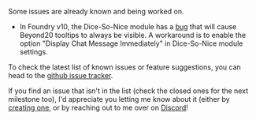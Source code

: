 Some issues are already known and being worked on.

- In Foundry v10, the Dice-So-Nice module has a [bug](https://gitlab.com/riccisi/foundryvtt-dice-so-nice/-/issues/337) that will cause Beyond20 tooltips to always be visible. A workaround is to enable the option "Display Chat Message Immediately" in Dice-So-Nice module settings.


To check the latest list of known issues or feature suggestions, you can head to the [github issue tracker](https://github.com/kakaroto/Beyond20/issues).

If you find an issue that isn't in the list (check the closed ones for the next milestone too), I'd appreciate you letting me know about it (either by [creating one](https://github.com/kakaroto/Beyond20/issues/new), or by reaching out to me over on [Discord](https://discord.gg/ZAasSVS)!
